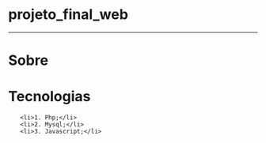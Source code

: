 # projeto_final_web
 

<hr>

<h1>Sobre</h1>

<h1>Tecnologias</h1>

<ul>

    <li>1. Php;</li>
    <li>2. Mysql;</li>
    <li>3. Javascript;</li>

</ul>